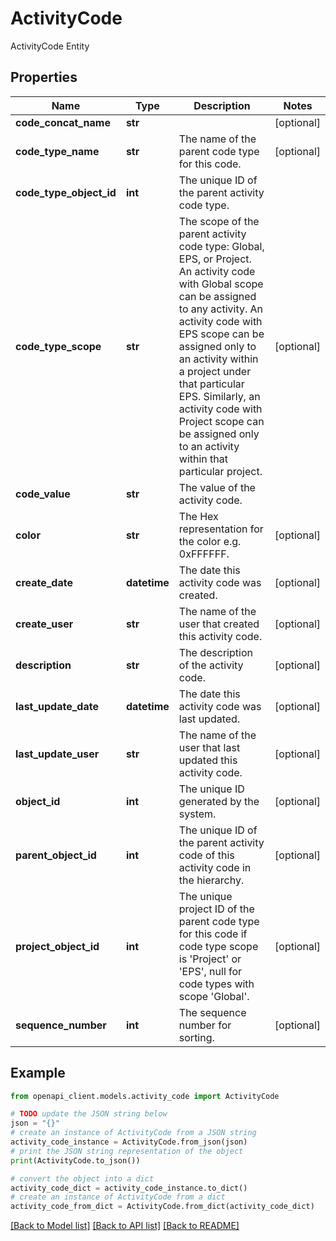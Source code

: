 # ActivityCode

ActivityCode Entity

## Properties

Name | Type | Description | Notes
------------ | ------------- | ------------- | -------------
**code_concat_name** | **str** |  | [optional] 
**code_type_name** | **str** | The name of the parent code type for this code. | [optional] 
**code_type_object_id** | **int** | The unique ID of the parent activity code type. | 
**code_type_scope** | **str** | The scope of the parent activity code type: Global, EPS, or Project. An activity code with Global scope can be assigned to any activity. An activity code with EPS scope can be assigned only to an activity within a project under that particular EPS. Similarly, an activity code with Project scope can be assigned only to an activity within that particular project. | [optional] 
**code_value** | **str** | The value of the activity code. | 
**color** | **str** | The Hex representation for the color e.g. 0xFFFFFF. | [optional] 
**create_date** | **datetime** | The date this activity code was created. | [optional] 
**create_user** | **str** | The name of the user that created this activity code. | [optional] 
**description** | **str** | The description of the activity code. | [optional] 
**last_update_date** | **datetime** | The date this activity code was last updated. | [optional] 
**last_update_user** | **str** | The name of the user that last updated this activity code. | [optional] 
**object_id** | **int** | The unique ID generated by the system. | [optional] 
**parent_object_id** | **int** | The unique ID of the parent activity code of this activity code in the hierarchy. | [optional] 
**project_object_id** | **int** | The unique project ID of the parent code type for this code if code type scope is &#39;Project&#39; or &#39;EPS&#39;, null for code types with scope &#39;Global&#39;. | [optional] 
**sequence_number** | **int** | The sequence number for sorting. | [optional] 

## Example

```python
from openapi_client.models.activity_code import ActivityCode

# TODO update the JSON string below
json = "{}"
# create an instance of ActivityCode from a JSON string
activity_code_instance = ActivityCode.from_json(json)
# print the JSON string representation of the object
print(ActivityCode.to_json())

# convert the object into a dict
activity_code_dict = activity_code_instance.to_dict()
# create an instance of ActivityCode from a dict
activity_code_from_dict = ActivityCode.from_dict(activity_code_dict)
```
[[Back to Model list]](../README.md#documentation-for-models) [[Back to API list]](../README.md#documentation-for-api-endpoints) [[Back to README]](../README.md)


